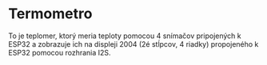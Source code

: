 # Termometro

To je teplomer, ktorý meria teploty pomocou 4 snímačov pripojených k ESP32 a zobrazuje ich na displeji 2004 (2é stĺpcov, 4 riadky) propojeného k ESP32 pomocou rozhrania I2S.
